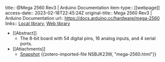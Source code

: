 title:: @Mega 2560 Rev3 | Arduino Documentation
item-type:: [[webpage]]
access-date:: 2023-02-18T22:45:24Z
original-title:: Mega 2560 Rev3 | Arduino Documentation
url:: https://docs.arduino.cc/hardware/mega-2560
links:: [Local library](zotero://select/library/items/82URS9PB), [Web library](https://www.zotero.org/users/8784047/items/82URS9PB)

- [[Abstract]]
	- The 8-bit board with 54 digital pins, 16 analog inputs, and 4 serial ports.
- [[Attachments]]
	- [Snapshot](https://docs.arduino.cc/hardware/mega-2560) {{zotero-imported-file NSBJK23W, "mega-2560.html"}}